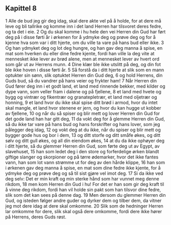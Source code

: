 ## Kapittel 8

1 Alle de bud jeg gir deg idag, skal dere akte vel på å holde, for at dere må leve og bli tallrike og komme inn i det land Herren har tilsvoret deres fedre, og ta det i eie.
2 Og du skal komme i hu hele den vei Herren din Gud har ført deg på i disse førti år i ørkenen for å ydmyke deg og prøve deg og for å kjenne hva som var i ditt hjerte, om du ville ta vare på hans bud eller ikke.
3 Og han ydmyket deg og lot deg hungre, og han gav deg manna å spise, en mat som hverken du eller dine fedre kjente, fordi han ville la deg vite at mennesket ikke lever av brød alene, men at mennesket lever av hvert ord som går ut av Herrens munn.
4 Dine klær ble ikke utslitt på deg, og din fot ble ikke hoven i disse førti år.
5 Så forstå da i ditt hjerte at slik som en mann optukter sin sønn, slik optuktet Herren din Gud deg,
6 og hold Herrens, din Guds bud, så du vandrer på hans veier og frykter ham!
7 Når Herren din Gud fører deg inn i et godt land, et land med rinnende bekker, med kilder og dype vann, som veller fram i dalene og på fjellene,
8 et land med hvete og bygg og vintrær og fikentrær og granatepletrær, et land med oljetrær og honning,
9 et land hvor du ikke skal spise ditt brød i armod, hvor du intet skal mangle, et land hvor stenene er jern, og hvor du kan hugge ut kobber av fjellene,
10 og når du så spiser og blir mett og lover Herren din Gud for det gode land han har gitt deg,
11 da vokt deg for å glemme Herren din Gud, så du ikke tar vare på hans bud og hans forskrifter og hans lover, som jeg pålegger deg idag,
12 og vokt deg at du ikke, når du spiser og blir mett og bygger gode hus og bor i dem,
13 og ditt storfe og ditt småfe økes, og ditt sølv og ditt gull økes, og all din eiendom økes,
14 at du da ikke ophøyer deg i ditt hjerte, så du glemmer Herren din Gud, som førte deg ut av Egypt, av slavehuset,
15 han som ledet deg i den store og forferdelige ørken blandt giftige slanger og skorpioner og på tørre ødemarker, hvor det ikke fantes vann, han som lot vann strømme ut for deg av den hårde klippe,
16 han som i ørkenen gav deg manna å spise, en mat som dine fedre ikke kjente, for å ydmyke deg og prøve deg og så til sist gjøre vel imot deg.
17 Si da ikke ved deg selv: Det er min kraft og min sterke hånd som har vunnet meg denne rikdom,
18 men kom Herren din Gud i hu! For det er han som gir deg kraft til å vinne deg rikdom, fordi han vil holde sin pakt som han tilsvor dine fedre, slik som det kan sees på denne dag.
19 Men dersom du glemmer Herren din Gud, og isteden følger andre guder og dyrker dem og tilber dem, da vitner jeg mot dere idag at dere skal omkomme.
20 Slik som de hedninger Herren lar omkomme for dere, slik skal også dere omkomme, fordi dere ikke hører på Herrens, deres Guds røst.
